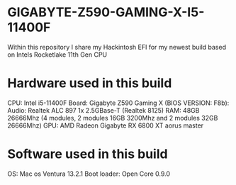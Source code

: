 # GIGABYTE-Z590-GAMING-X-I5-11400F
Within this repository I share my Hackintosh EFI for my newest build based on Intels Rocketlake 11th Gen CPU

# Hardware used in this build #
CPU: Intel i5-11400F
Board: Gigabyte Z590 Gaming X (BIOS VERSION: F8b):
Audio: Realtek ALC 897
1x 2.5GBase-T (Realtek 8125)
RAM: 48GB 26666Mhz (4 modules, 2 modules 16GB 3200Mhz and 2 modules 32GB 26666Mhz)
GPU: AMD Radeon Gigabyte RX 6800 XT aorus master

# Software used in this build #
OS: Mac os Ventura 13.2.1
Boot loader: Open Core 0.9.0

